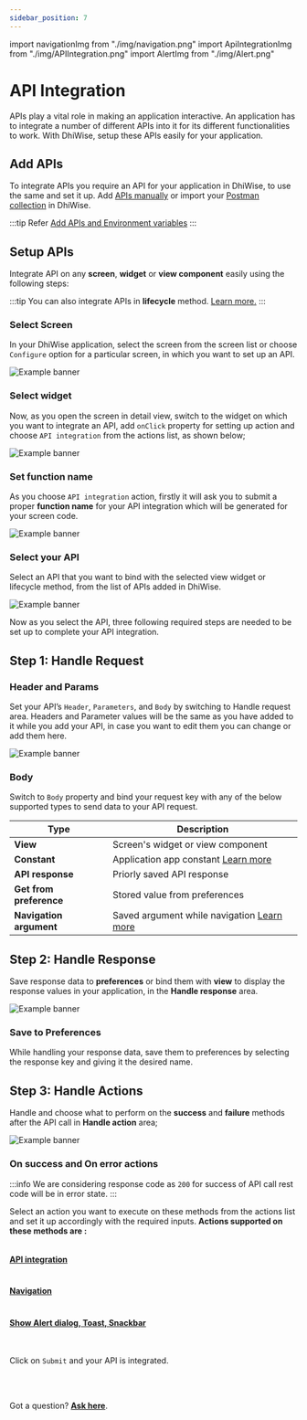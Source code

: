 ```yaml
---
sidebar_position: 7
---
```

import navigationImg from "./img/navigation.png"
import ApiIntegrationImg from "./img/APIIntegration.png"
import AlertImg from "./img/Alert.png"

# API Integration

APIs play a vital role in making an application interactive. An application has to integrate a number of different APIs into it for its different functionalities to work. With DhiWise, setup these APIs easily for your application.


## **Add APIs**
To integrate APIs you require an API for your application in DhiWise, to use the same and set it up. Add <a href="/docs/flutter/add-apis-and-enviroment-variables#2-create-apis-manually">APIs manually</a> or import your <a href="/docs/flutter/add-apis-and-enviroment-variables#1-upload-postman-file">Postman collection</a> in DhiWise. 

:::tip Refer
<a href="/docs/flutter/add-apis-and-enviroment-variables" className="hightlight">Add APIs and Environment variables</a>
:::


## **Setup APIs**
Integrate API on any **screen**, **widget** or **view component** easily using the following steps:

:::tip
You can also integrate APIs in **lifecycle** method. <a href="/docs/flutter/manage-app-lifecycle" className="hightlight">Learn more.</a>
:::
### Select Screen
In your DhiWise application, select the screen from the screen list or choose `Configure` option for a particular screen, in which you want to set up an API.

![Example banner](./images/select-screen-api.png)

### Select widget
<!-- lifecycle case -->
Now, as you open the screen in detail view, switch to the widget on which you want to integrate an API, add `onClick` property for setting up action and choose `API integration` from the actions list, as shown below;
<!-- typewhiteonclick -->

![Example banner](./images/select-api-onclick.png)

### Set function name
As you choose `API integration` action, firstly it will ask you to submit a proper **function name** for your API integration which will be generated for your screen code.

![Example banner](./images/function_name.png)

### Select your API 
Select an API that you want to bind with the selected view widget or lifecycle method, from the list of APIs added in DhiWise.

![Example banner](./images/select-api.png)

Now as you select the API, three following required steps are needed to be set up to complete your API integration. 


## **Step 1: Handle Request**

### Header and Params

Set your API’s `Header`, `Parameters`, and `Body` by switching to Handle request area. Headers and Parameter values will be the same as you have added to it while you add your API, in case you want to edit them you can change or add them here.

![Example banner](./images/handle-request.gif)


### Body

Switch to `Body` property and bind your request key with any of the below supported types to send data to your API request.

| Type | Description |
| --- | --- |
| **View** | Screen's widget or view component |
| **Constant** | Application app constant <a href="/docs/flutter/add-app-constants">Learn more</a>|
| **API response** | Priorly saved API response |
| **Get from preference** | Stored value from preferences |
| **Navigation argument** | Saved argument while navigation <a href="/docs/flutter/navigation#navigation-with-arguments">Learn more</a>|   


## **Step 2: Handle Response**

Save response data to **preferences** or bind them with **view** to display the response values in your application, in the **Handle response** area.

![Example banner](./images/handle-response.gif)

### Save to Preferences 

While handling your response data, save them to preferences by selecting the response key and giving it the desired name.


## **Step 3: Handle Actions**

Handle and choose what to perform on the **success** and **failure** methods after the API call in **Handle action** area;

![Example banner](./images/handle-action.gif)


### On success and On error actions
:::info
We are considering response code as `200` for success of API call rest code will be in error state.
:::

Select an action you want to execute on these methods from the actions list and set it up accordingly with the required inputs. **Actions supported on these methods are :**

<div className="grid grid-cols-3 gap-20">
      <a className="Card" href="/docs/flutter/api-integration">
        <img src={ApiIntegrationImg} alt="" />
        <h4>API integration</h4>
      </a>
      <a className="Card" href="/docs/flutter/navigation">
        <img src={navigationImg} alt="" />
        <h4>Navigation</h4>
      </a>
      <a className="Card" href="/docs/flutter/show-alert">
        <img src={AlertImg} alt="" />
        <h4>Show Alert dialog, Toast, Snackbar</h4>
      </a>
    </div>

<br/>

Click on `Submit` and your API is integrated.

<br/>
<br/>

Got a question? [**Ask here**](https://discord.com/invite/rFMnCG5MZ7).
